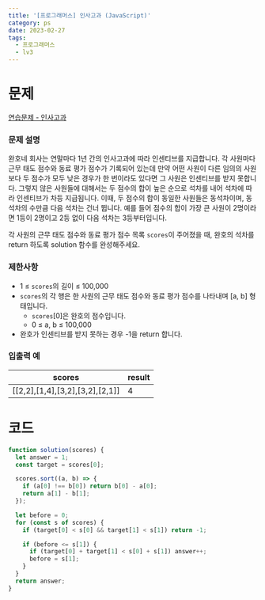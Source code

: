 ```yaml
---
title: '[프로그래머스] 인사고과 (JavaScript)'
category: ps
date: 2023-02-27
tags:
  - 프로그래머스
  - lv3
---
```


# 문제

[연습문제 - 인사고과](https://school.programmers.co.kr/learn/courses/30/lessons/152995)

### 문제 설명

완호네 회사는 연말마다 1년 간의 인사고과에 따라 인센티브를 지급합니다. 각 사원마다 근무 태도 점수와 동료 평가 점수가 기록되어 있는데 만약 어떤 사원이 다른 임의의 사원보다 두 점수가 모두 낮은 경우가 한 번이라도 있다면 그 사원은 인센티브를 받지 못합니다. 그렇지 않은 사원들에 대해서는 두 점수의 합이 높은 순으로 석차를 내어 석차에 따라 인센티브가 차등 지급됩니다. 이때, 두 점수의 합이 동일한 사원들은 동석차이며, 동석차의 수만큼 다음 석차는 건너 뜁니다. 예를 들어 점수의 합이 가장 큰 사원이 2명이라면 1등이 2명이고 2등 없이 다음 석차는 3등부터입니다.

각 사원의 근무 태도 점수와 동료 평가 점수 목록 `scores`이 주어졌을 때, 완호의 석차를 return 하도록 solution 함수를 완성해주세요.

### 제한사항

- 1 ≤ `scores`의 길이 ≤ 100,000
- `scores`의 각 행은 한 사원의 근무 태도 점수와 동료 평가 점수를 나타내며 [a, b] 형태입니다.
  - `scores`[0]은 완호의 점수입니다.
  - 0 ≤ a, b ≤ 100,000
- 완호가 인센티브를 받지 못하는 경우 -1을 return 합니다.

### 입출력 예

| scores                          | result |
| ------------------------------- | ------ |
| [[2,2],[1,4],[3,2],[3,2],[2,1]] | 4      |

# 코드

```js
function solution(scores) {
  let answer = 1;
  const target = scores[0];

  scores.sort((a, b) => {
    if (a[0] !== b[0]) return b[0] - a[0];
    return a[1] - b[1];
  });

  let before = 0;
  for (const s of scores) {
    if (target[0] < s[0] && target[1] < s[1]) return -1;

    if (before <= s[1]) {
      if (target[0] + target[1] < s[0] + s[1]) answer++;
      before = s[1];
    }
  }
  return answer;
}
```
